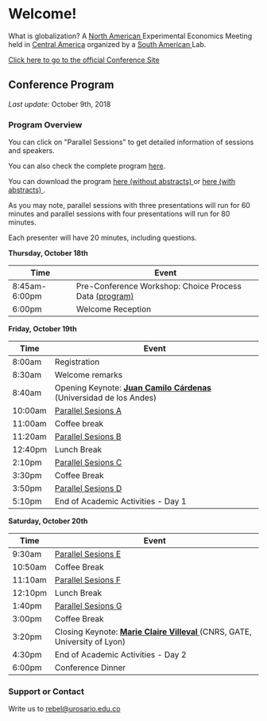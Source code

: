 # Welcome!

What is globalization?
A <a href="https://www.economicscience.org/page/conference/2018-north-american-esa-conference-antigua-guatemala" target="_blank"> North American </a> Experimental Economics Meeting
held in <a href="https://www.theguardian.com/travel/2018/mar/30/antigua-guatemala-city-guide-what-to-see-where-to-eat-drink-stay" target="_blank"> Central America</a> 
organized by a <a href="http://www.urosario.edu.co/rebel" target="_blank"> South American </a> Lab.

<a href="http://www.urosario.edu.co/2018ESA/inicio/" target="_blank"> Click here to go to the official Conference Site</a>

## Conference Program

*Last update:* October 9th, 2018

### Program Overview
You can click on "Parallel Sessions" to get detailed information of sessions and speakers.

You can also check the complete program [here](fullprogram.md).

You can download the program <a href="http://www.urosario.edu.co/2018ESA/Documentos/Tentative_workshop_schedule_v6.pdf" target="_blank"> here (without abstracts) </a> or <a href="http://www.urosario.edu.co/2018ESA/Documentos/Tentative_workshop_schedule_v6.pdf" target="_blank"> here (with abstracts) </a>.

As you may note, parallel sessions with three presentations will run for 60 minutes and parallel sessions with four presentations will run for 80 minutes. 

Each presenter will have 20 minutes, including questions.

**Thursday, October 18th** 

Time | Event
-----|------
8:45am-6:00pm | Pre-Conference Workshop: Choice Process Data <a href="http://www.urosario.edu.co/2018ESA/Documentos/Tentative_workshop_schedule_v6.pdf" target="_blank"> (program) </a> 
6:00pm | Welcome Reception

**Friday, October 19th** 

Time | Event
-----|------
8:00am | Registration
8:30am | Welcome remarks
8:40am | Opening Keynote: <a href="https://economia.uniandes.edu.co/index.php?option=com_profesor&view=profesorp&profesor=9&Itemid=474" target="_blank"> <b>Juan Camilo Cárdenas</b> </a> (Universidad de los Andes)
10:00am | [Parallel Sesions A](SessionA.md)
11:00am | Coffee break
11:20am | [Parallel Sesions B](SessionB.md)
12:40pm | Lunch Break
2:10pm | [Parallel Sesions C](SessionC.md)
3:30pm | Coffee Break
3:50pm | [Parallel Sesions D](SessionD.md)
5:10pm | End of Academic Activities - Day 1

**Saturday, October 20th** 

Time | Event
-----|------
9:30am | [Parallel Sesions E](SessionE.md)
10:50am | Coffee Break
11:10am | [Parallel Sesions F](SessionF.md)
12:10pm | Lunch Break
1:40pm | [Parallel Sesions G](SessionG.md)
3:00pm | Coffee Break
3:20pm | Closing Keynote: <a href="https://www.gate.cnrs.fr/spip.php?article197&lang=fr" target="_blank"> <b>Marie Claire Villeval</b> </a> (CNRS, GATE, University of Lyon) 
4:30pm | End of Academic Activities - Day 2
6:00pm | Conference Dinner




### Support or Contact

Write us to rebel@urosario.edu.co

